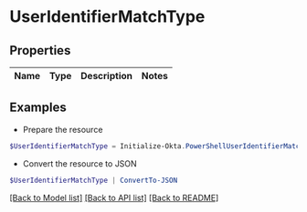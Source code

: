 # UserIdentifierMatchType
## Properties

Name | Type | Description | Notes
------------ | ------------- | ------------- | -------------

## Examples

- Prepare the resource
```powershell
$UserIdentifierMatchType = Initialize-Okta.PowerShellUserIdentifierMatchType 
```

- Convert the resource to JSON
```powershell
$UserIdentifierMatchType | ConvertTo-JSON
```

[[Back to Model list]](../README.md#documentation-for-models) [[Back to API list]](../README.md#documentation-for-api-endpoints) [[Back to README]](../README.md)

